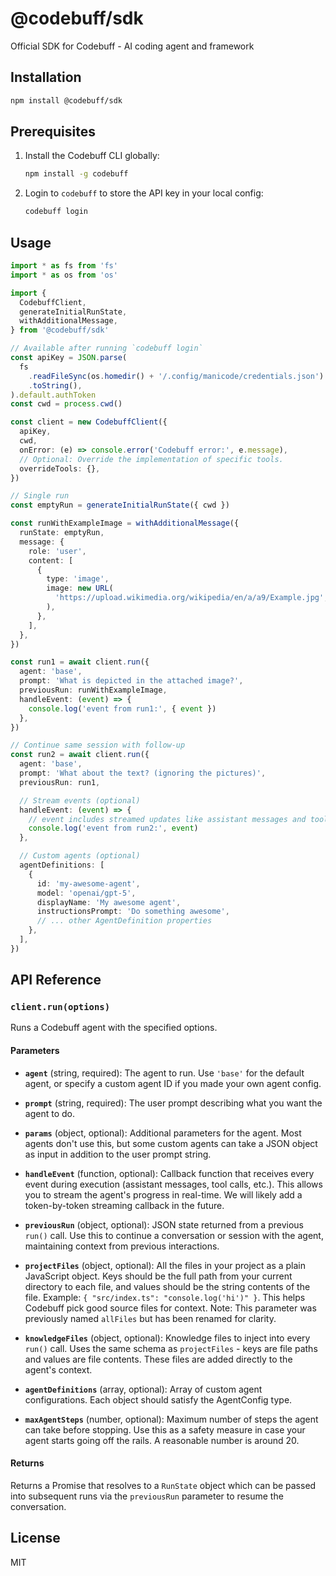 # @codebuff/sdk

Official SDK for Codebuff - AI coding agent and framework

## Installation

```bash
npm install @codebuff/sdk
```

## Prerequisites

1. Install the Codebuff CLI globally:

   ```bash
   npm install -g codebuff
   ```

2. Login to `codebuff` to store the API key in your local config:
   ```bash
   codebuff login
   ```

## Usage

```typescript
import * as fs from 'fs'
import * as os from 'os'

import {
  CodebuffClient,
  generateInitialRunState,
  withAdditionalMessage,
} from '@codebuff/sdk'

// Available after running `codebuff login`
const apiKey = JSON.parse(
  fs
    .readFileSync(os.homedir() + '/.config/manicode/credentials.json')
    .toString(),
).default.authToken
const cwd = process.cwd()

const client = new CodebuffClient({
  apiKey,
  cwd,
  onError: (e) => console.error('Codebuff error:', e.message),
  // Optional: Override the implementation of specific tools.
  overrideTools: {},
})

// Single run
const emptyRun = generateInitialRunState({ cwd })

const runWithExampleImage = withAdditionalMessage({
  runState: emptyRun,
  message: {
    role: 'user',
    content: [
      {
        type: 'image',
        image: new URL(
          'https://upload.wikimedia.org/wikipedia/en/a/a9/Example.jpg',
        ),
      },
    ],
  },
})

const run1 = await client.run({
  agent: 'base',
  prompt: 'What is depicted in the attached image?',
  previousRun: runWithExampleImage,
  handleEvent: (event) => {
    console.log('event from run1:', { event })
  },
})

// Continue same session with follow‑up
const run2 = await client.run({
  agent: 'base',
  prompt: 'What about the text? (ignoring the pictures)',
  previousRun: run1,

  // Stream events (optional)
  handleEvent: (event) => {
    // event includes streamed updates like assistant messages and tool calls
    console.log('event from run2:', event)
  },

  // Custom agents (optional)
  agentDefinitions: [
    {
      id: 'my-awesome-agent',
      model: 'openai/gpt-5',
      displayName: 'My awesome agent',
      instructionsPrompt: 'Do something awesome',
      // ... other AgentDefinition properties
    },
  ],
})
```

## API Reference

### `client.run(options)`

Runs a Codebuff agent with the specified options.

#### Parameters

- **`agent`** (string, required): The agent to run. Use `'base'` for the default agent, or specify a custom agent ID if you made your own agent config.

- **`prompt`** (string, required): The user prompt describing what you want the agent to do.

- **`params`** (object, optional): Additional parameters for the agent. Most agents don't use this, but some custom agents can take a JSON object as input in addition to the user prompt string.

- **`handleEvent`** (function, optional): Callback function that receives every event during execution (assistant messages, tool calls, etc.). This allows you to stream the agent's progress in real-time. We will likely add a token-by-token streaming callback in the future.

- **`previousRun`** (object, optional): JSON state returned from a previous `run()` call. Use this to continue a conversation or session with the agent, maintaining context from previous interactions.

- **`projectFiles`** (object, optional): All the files in your project as a plain JavaScript object. Keys should be the full path from your current directory to each file, and values should be the string contents of the file. Example: `{ "src/index.ts": "console.log('hi')" }`. This helps Codebuff pick good source files for context. Note: This parameter was previously named `allFiles` but has been renamed for clarity.

- **`knowledgeFiles`** (object, optional): Knowledge files to inject into every `run()` call. Uses the same schema as `projectFiles` - keys are file paths and values are file contents. These files are added directly to the agent's context.

- **`agentDefinitions`** (array, optional): Array of custom agent configurations. Each object should satisfy the AgentConfig type.
- **`maxAgentSteps`** (number, optional): Maximum number of steps the agent can take before stopping. Use this as a safety measure in case your agent starts going off the rails. A reasonable number is around 20.

#### Returns

Returns a Promise that resolves to a `RunState` object which can be passed into subsequent runs via the `previousRun` parameter to resume the conversation.

## License

MIT
